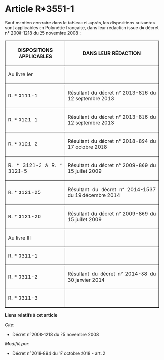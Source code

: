 # Article R*3551-1

Sauf mention contraire dans le tableau ci-après, les dispositions suivantes sont applicables en Polynésie française, dans
leur rédaction issue du décret n° 2008-1218 du 25 novembre 2008 :

<table border="1">
  <tbody>
    <tr>
      <th>

DISPOSITIONS APPLICABLES</th>
      <th>

DANS LEUR RÉDACTION</th>
    </tr>
    <tr>
      <td align="justify">

Au livre Ier</td>
      <td align="left">
    </td></tr>
    <tr>
      <td align="justify">

R. * 3111-1</td>
      <td align="justify">

Résultant du décret n° 2013-816 du 12 septembre 2013</td>
    </tr>
    <tr>
      <td align="justify">

R. * 3121-1</td>
      <td align="justify">

Résultant du décret n° 2013-816 du 12 septembre 2013</td>
    </tr>
    <tr>
      <td align="justify">

R. * 3121-2</td>
      <td align="justify">

Résultant du décret n° 2018-894 du 17 octobre 2018</td>
    </tr>
    <tr>
      <td align="justify">

R. * 3121-3 à R. * 3121-5</td>
      <td align="justify">

Résultant du décret n° 2009-869 du 15 juillet 2009</td>
    </tr>
    <tr>
      <td align="justify">

R. * 3121-25</td>
      <td align="justify">

Résultant du décret n° 2014-1537 du 19 décembre 2014</td>
    </tr>
    <tr>
      <td align="justify">

R. * 3121-26</td>
      <td align="justify">

Résultant du décret n° 2009-869 du 15 juillet 2009</td>
    </tr>
    <tr>
      <td align="justify">

Au livre III</td>
      <td align="left">
    </td></tr>
    <tr>
      <td align="justify">

R. * 3311-1</td>
      <td align="left">
    </td></tr>
    <tr>
      <td align="justify">

R. * 3311-2</td>
      <td align="justify">

Résultant du décret n° 2014-88 du 30 janvier 2014</td>
    </tr>
    <tr>
      <td align="justify">

R. * 3311-3</td>
      <td align="left">
    </td></tr>
  </tbody>
</table>

**Liens relatifs à cet article**

_Cite_:

  - Décret n°2008-1218 du 25 novembre 2008

_Modifié par_:

  - Décret n°2018-894 du 17 octobre 2018 - art. 2
